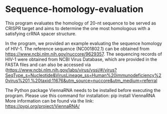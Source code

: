# Sequence-homology-evaluation
This program evaluates the homology of 20-nt sequence to be served as CRISPR target and aims to determine the one most homologous with a satisfying crRNA spacer structure.

In the program, we provided an example evaluating the sequence homology of HIV-1. The reference sequence (NC001802.1) can be obtained from https://www.ncbi.nlm.nih.gov/nuccore/9629357. The sequencing records of HIV-1 were obtained from NCBI Virus Database, which are provided in the FASTA files and can also be accessed via 
(https://www.ncbi.nlm.nih.gov/labs/virus/vssi/#/virus?SeqType_s=Nucleotide&VirusLineage_ss=Human%20immunodeficiency%20virus%201,%20taxid:11676&utm_source=nuccore&utm_medium=referral

The Python package ViennaRNA needs to be installed before executing the program. Please use this command for installation:
pip install ViennaRNA 
More information can be found via the link: https://pypi.org/project/ViennaRNA/

